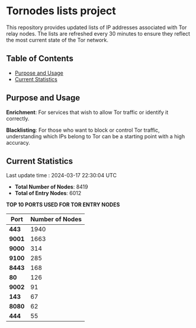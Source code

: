 # Tornodes lists project

This repository provides updated lists of IP addresses associated with Tor relay nodes. The lists are refreshed every 30 minutes to ensure they reflect the most current state of the Tor network.

## Table of Contents

- [Purpose and Usage](#purpose-and-usage)
- [Current Statistics](#current-statistics)


## Purpose and Usage

**Enrichment**: For services that wish to allow Tor traffic or identify it correctly.

**Blacklisting**: For those who want to block or control Tor traffic, understanding which IPs belong to Tor can be a starting point with a high accuracy.

## Current Statistics

Last update time : 2024-03-17 22:30:04 UTC

- **Total Number of Nodes**: 8419
- **Total of Entry Nodes**: 6012

**TOP 10 PORTS USED FOR TOR ENTRY NODES**

| **Port** | **Number of Nodes** |
|------|-----------------|
| **443**   | 1940  |
| **9001**   | 1663  |
| **9000**   | 314  |
| **9100**   | 285  |
| **8443**   | 168  |
| **80**   | 126  |
| **9002**   | 91  |
| **143**   | 67  |
| **8080**   | 62  |
| **444**   | 55  |


